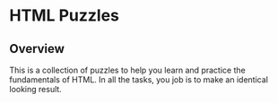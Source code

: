 # HTML Puzzles

## Overview

This is a collection of puzzles to help you learn and practice the fundamentals of HTML. In all the tasks, you job is to make an identical looking result.
